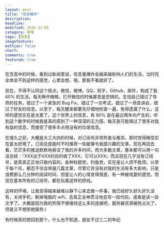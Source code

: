 ```yaml
---
layout: post
title: "信息爆炸"
description: 
headline:
modified: 2016-11-05
category: 随笔
tags: [随笔]
imagefeature:
mathjax: false
chart:
comments: true
featured: true
---
```


在念高中的时候，看到过新闻里说，信息量爆炸会越来越影响人们的生活。当时完全体会不到这样的感觉，心里会想，哦，那我不看就好了。

现在，不得不认同这个观点。微信，微博，QQ，知乎，Github，邮件，构成了我 40% 的生活。每天睁开眼睛，打开微信的时候甚至是恐惧的。生怕自己错过了导师的任务，错过了一个紧急的 Bug Fix，错过了一次考试，错过了一场宣讲会，错过了好友的信息。以至于，每天醒来都要先仔细地检查一遍，免得遗漏了什么，这样的感觉实在是太累了。这个世界上的信息，有 80% 是在最近两年内产生的，听到这个数字的时候我是真的感到了一种深深的无力感。每天我可能错过了很多对我有益的信息，而接受了很多半点用没有的垃圾信息。

在很久之前，大概是大三大四的时候，对订阅号非常热衷与推崇。那时觉得微信实在是太好用了，订阅总是能时不时推荐一些能够令我感兴趣的文章。现在再回去看，茫茫多的推送默默地吞没了我的许多时间，而大多数文章，基本都可以用一句话总结：『XXX出于XXX的目的做了XXX，它可以XXX』而且现在几乎没有订阅号，是真真正正地只做内容的。各种标题党，钓鱼党，实在是让人烦不胜烦。以至于每个月，都忍不住会举报几篇文章，尽管它并没有对我的生活有多大影响，只是浪费那么几分钟的阅读时间，但是让人的心情变得很差，有一种被戏耍的感觉。而现在基本所有的订阅号，都在玩着这样的把戏。

这样的环境，让我变得越来越难以静下心来去做一件事。我已经好久好久好久没有，关闭手机，断掉电脑的 wifi，去真正全神贯注地去写一段代码，或者是读一段文字了。大概是因为我的热情不够维持这么多的连接吧，服务器资源被抢占光了，但是又不想拒绝服务:)

有时候真的想回到那个，什么也不知道，朋友不过三二的年纪
